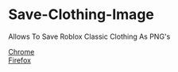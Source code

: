 # Save-Clothing-Image
Allows To Save Roblox Classic Clothing As PNG's

[Chrome]()<br>
[Firefox]()<br>